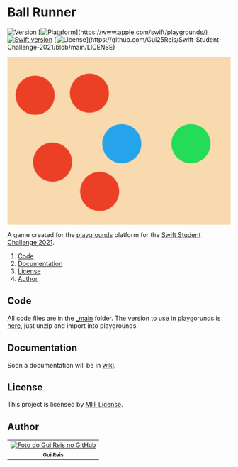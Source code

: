 # Ball Runner
[![Version](https://img.shields.io/badge/version-1.0.0-orange)](https://github.com/Gui25Reis/Swift-Student-Challenge-2021/releases/tag/1.0)
[![Plataform](https://img.shields.io/badge/plataforma-MacOS%20|%20iPad-lightgrey?)](https://www.apple.com/swift/playgrounds/)
[![Swift version](https://img.shields.io/badge/swift-v5.3-blue?logo=swift)](https://www.python.org/downloads/release/python-385/)
[![License](https://img.shields.io/badge/license-MIT-brightgreen?)](https://github.com/Gui25Reis/Swift-Student-Challenge-2021/blob/main/LICENSE)

<p align="center">
    <img align="center" style="margin: 0px auto;" src="https://github.com/Gui25Reis/Swift-Student-Challenge-2021/blob/main/Files/images/cover.png" width="850px"/>
</p>

A game created for the [playgrounds](https://www.apple.com/swift/playgrounds/) platform for the [Swift Student Challenge 2021](https://developer.apple.com/wwdc21/swift-student-challenge/).

1. [Code](#code)
2. [Documentation](#documentation)
3. [License](#license)
4. [Author](#author)

## Code
All code files are in the [_main](https://github.com/Gui25Reis/DIferenca-de-datas-em-dias/tree/master/_main) folder. The version to use in playgorunds is [here](https://github.com/Gui25Reis/Swift-Student-Challenge-2021/blob/main/Files/Ball%20Runner.zip?raw=true), just unzip and import into playgrounds. 

## Documentation
Soon a documentation will be in [wiki](https://github.com/Gui25Reis/Swift-Student-Challenge-2021/wiki).

## License
This project is licensed by [MIT License](https://github.com/Gui25Reis/Swift-Student-Challenge-2021/blob/master/LICENSE).

## Author
<table>
  <tr>
    <td align="center">
      <a href="https://github.com/Gui25Reis">
        <img src="https://avatars1.githubusercontent.com/u/48360732" width="100px;" alt="Foto do Gui Reis no GitHub"/><br>
        <sub>
          <b>Gui Reis</b>
        </sub>
      </a>
    </td>
</table>

